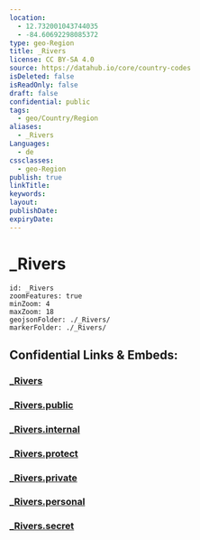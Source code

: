 ```yaml
---
location:
  - 12.732001043744035
  - -84.60692298085372
type: geo-Region
title: _Rivers
license: CC BY-SA 4.0
source: https://datahub.io/core/country-codes
isDeleted: false
isReadOnly: false
draft: false
confidential: public
tags:
  - geo/Country/Region
aliases:
  - _Rivers
Languages:
  - de
cssclasses:
  - geo-Region
publish: true
linkTitle:
keywords:
layout:
publishDate:
expiryDate:
---
```


# _Rivers

```leaflet
id: _Rivers
zoomFeatures: true 
minZoom: 4 
maxZoom: 18
geojsonFolder: ./_Rivers/
markerFolder: ./_Rivers/
```


## Confidential Links & Embeds: 

### [_Rivers](/_Standards/Earth/Continent/America~Central/Nicaragua/departments~Nicaragua/Atlántico_Sur/_Rivers.md) 

### [_Rivers.public](/_public/Earth/Continent/America~Central/Nicaragua/departments~Nicaragua/Atlántico_Sur/_Rivers.public.md) 

### [_Rivers.internal](/_internal/Earth/Continent/America~Central/Nicaragua/departments~Nicaragua/Atlántico_Sur/_Rivers.internal.md) 

### [_Rivers.protect](/_protect/Earth/Continent/America~Central/Nicaragua/departments~Nicaragua/Atlántico_Sur/_Rivers.protect.md) 

### [_Rivers.private](/_private/Earth/Continent/America~Central/Nicaragua/departments~Nicaragua/Atlántico_Sur/_Rivers.private.md) 

### [_Rivers.personal](/_personal/Earth/Continent/America~Central/Nicaragua/departments~Nicaragua/Atlántico_Sur/_Rivers.personal.md) 

### [_Rivers.secret](/_secret/Earth/Continent/America~Central/Nicaragua/departments~Nicaragua/Atlántico_Sur/_Rivers.secret.md)


